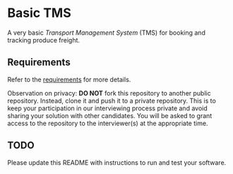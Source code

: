 # Basic TMS

A very basic _Transport Management System_ (TMS) for booking and tracking produce freight.


## Requirements

Refer to the [requirements](REQUIREMENTS.md) for more details.

Observation on privacy: **DO NOT** fork this repository to another public repository. Instead,
clone it and push it to a private repository. This is to keep your participation in our
interviewing process private and avoid sharing your solution with other candidates. You will be
asked to grant access to the repository to the interviewer(s) at the appropriate time.


## TODO

Please update this README with instructions to run and test your software.